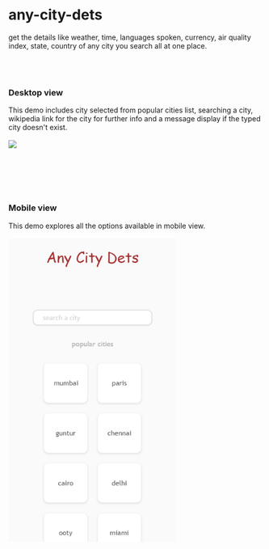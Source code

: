# any-city-dets
get the details like weather, time, languages spoken, currency, air quality index, state, country of any city you search all at one place.
<br />
<br />
<br />
<br />
### Desktop view 
This demo includes city selected from popular cities list, searching a city, wikipedia link for the city for further info and a message display if the typed city doesn't exist.
<br />
<br />
![](screenshots/demo.gif)

<br />
<br />
<br />
<br />

### Mobile view
This demo explores all the options available in mobile view.
<br/>
<br/>
<kbd>
  <img src="screenshots/mobile%20demo.gif"  height="600">
</kbd>
